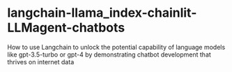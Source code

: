 # langchain-llama_index-chainlit-LLMagent-chatbots
How to use Langchain to unlock the potential capability of language models like gpt-3.5-turbo or gpt-4 by demonstrating chatbot development that thrives on internet data

